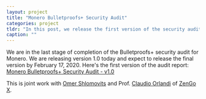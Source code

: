 ```yaml
---
layout: project
title: "Monero Bulletproofs+ Security Audit"
categories: project
tldr: "In this post, we release the first version of the security audit report we conducted for Monero's implementation of Bulletproofs+."
caption: ""
---
```


We are in the last stage of completion of the Bulletproofs+ security audit for Monero. We are releasing version 1.0 today and expect to release the final version by February 17, 2020.
Here's the first version of the audit report: <a href="{{ site.baseurl }}/assets/pdfs/bulletproofs_plus_audit_report_v1.0.pdf"> Monero Bulletproofs+ Security Audit - v1.0</a>

This is joint work with [Omer Shlomovits](https://www.omershlomovits.com/) and Prof. [Claudio Orlandi](https://cs.au.dk/~orlandi/) of [ZenGo X](https://zengo.com/research/).